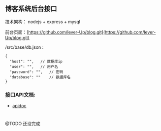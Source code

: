 ## 博客系统后台接口

技术架构： nodejs + express + mysql

前台页面：[https://github.com/lever-Up/blog.git](https://github.com/lever-Up/blog.git)


/src/base/db.json : 
```
{
  "host": "",   // 数据库ip
  "user": "",   // 用户名
  "password": "",   // 密码
  "database": ""    // 数据库名
}
```

### 接口API文档: 

- [apidoc](http://120.77.178.13:8098/apidoc)

#
@TODO 还没完成
